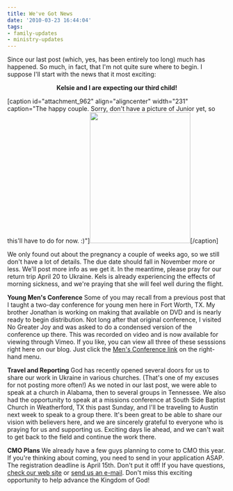 ```yaml
---
title: We've Got News
date: '2010-03-23 16:44:04'
tags:
- family-updates
- ministry-updates
---
```


Since our last post (which, yes, has been entirely too long) much has happened. So much, in fact, that I'm not quite sure where to begin. I suppose I'll start with the news that it most exciting:
<p style="text-align: center;"><strong>Kelsie and I are expecting our third child!</strong></p>


[caption id="attachment_962" align="aligncenter" width="231" caption="The happy couple. Sorry, don&#39;t have a picture of Junior yet, so this&#39;ll have to do for now. :)"]<a href="https://s3.amazonaws.com/images.ofreport.com/2010/03/DSC_8448_fb.jpg"><img class="size-medium wp-image-962" title="DSC_8448_fb" src="https://s3.amazonaws.com/images.ofreport.com/2010/03/DSC_8448_fb-231x300.jpg" alt="" width="231" height="300" /></a>[/caption]
<p style="text-align: left;">We only found out about the pregnancy a couple of weeks ago, so we still don't have a lot of details. The due date should fall in November more or less. We'll post more info as we get it. In the meantime, please pray for our return trip April 20 to Ukraine. Kels is already experiencing the effects of morning sickness, and we're praying that she will feel well during the flight.</p>
<p style="text-align: left;"><strong>Young Men's Conference</strong>
Some of you may recall from a previous post that I taught a two-day conference for young men here in Fort Worth, TX. My brother Jonathan is working on making that available on DVD and is nearly ready to begin distribution. Not long after that original conference, I visited No Greater Joy and was asked to do a condensed version of the conference up there. This was recorded on video and is now available for viewing through Vimeo. If you like, you can view all three of these sesssions right here on our blog. Just click the <a href="http://www.ofreport.com/mens-conference/">Men's Conference link</a> on the right-hand menu.</p>
<p style="text-align: left;"><strong>Travel and Reporting</strong>
God has recently opened several doors for us to share our work in Ukraine in various churches. (That's one of my excuses for not posting more often!) As we noted in our last post, we were able to speak at a church in Alabama, then to several groups in Tennessee. We also had the opportunity to speak at a missions conference at South Side Baptist Church in Weatherford, TX this past Sunday, and I'll be traveling to Austin next week to speak to a group there. It's been great to be able to share our vision with believers here, and we are sincerely grateful to everyone who is praying for us and supporting us. Exciting days lie ahead, and we can't wait to get back to the field and continue the work there.</p>
<p style="text-align: left;"><strong>CMO Plans</strong>
We already have a few guys planning to come to CMO this year. If you're thinking about coming, you need to send in your application ASAP. The registration deadline is April 15th. Don't put it off! If you have questions, <a href="http://www.euroteamoutreach.org/cmo" target="_blank">check our web site</a> or <a href="http://www.ofreport.com/contact-us/">send us an e-mail</a>. Don't miss this exciting opportunity to help advance the Kingdom of God!</p>
